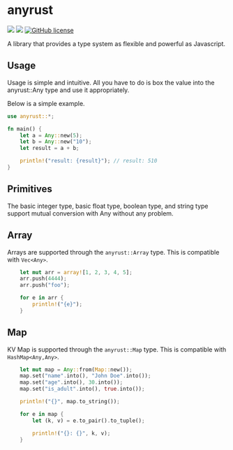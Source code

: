 # anyrust

![](https://img.shields.io/badge/language-Rust-red) ![](https://img.shields.io/badge/version-0.2.2%20alpha-brightgreen) [![GitHub license](https://img.shields.io/badge/license-MIT-blue.svg)](https://github.com/myyrakle/anyrust/blob/master/LICENSE)

A library that provides a type system as flexible and powerful as Javascript.

## Usage 

Usage is simple and intuitive.
All you have to do is box the value into the anyrust::Any type and use it appropriately.

Below is a simple example.
```rust
use anyrust::*;

fn main() {
    let a = Any::new(5);
    let b = Any::new("10");
    let result = a + b;

    println!("result: {result}"); // result: 510
}
```

## Primitives

The basic integer type, basic float type, boolean type, and string type support mutual conversion with Any without any problem.

## Array

Arrays are supported through the `anyrust::Array` type. This is compatible with `Vec<Any>`.
```rust
    let mut arr = array![1, 2, 3, 4, 5];
    arr.push(4444);
    arr.push("foo");

    for e in arr {
        println!("{e}");
    }
```

## Map

KV Map is supported through the `anyrust::Map` type. This is compatible with `HashMap<Any,Any>`.
```rust
    let mut map = Any::from(Map::new());
    map.set("name".into(), "John Doe".into());
    map.set("age".into(), 30.into());
    map.set("is_adult".into(), true.into());

    println!("{}", map.to_string());

    for e in map {
        let (k, v) = e.to_pair().to_tuple();

        println!("{}: {}", k, v);
    }
```